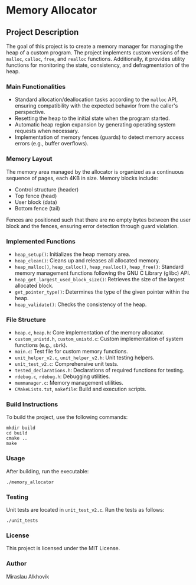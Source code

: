 # Memory Allocator

## Project Description
The goal of this project is to create a memory manager for managing the heap of a custom program. The project implements custom versions of the `malloc`, `calloc`, `free`, and `realloc` functions. Additionally, it provides utility functions for monitoring the state, consistency, and defragmentation of the heap.

### Main Functionalities
- Standard allocation/deallocation tasks according to the `malloc` API, ensuring compatibility with the expected behavior from the caller's perspective.
- Resetting the heap to the initial state when the program started.
- Automatic heap region expansion by generating operating system requests when necessary.
- Implementation of memory fences (guards) to detect memory access errors (e.g., buffer overflows).

### Memory Layout
The memory area managed by the allocator is organized as a continuous sequence of pages, each 4KB in size. Memory blocks include:
- Control structure (header)
- Top fence (head)
- User block (data)
- Bottom fence (tail)

Fences are positioned such that there are no empty bytes between the user block and the fences, ensuring error detection through guard violation.

### Implemented Functions
- `heap_setup()`: Initializes the heap memory area.
- `heap_clean()`: Cleans up and releases all allocated memory.
- `heap_malloc()`, `heap_calloc()`, `heap_realloc()`, `heap_free()`: Standard memory management functions following the GNU C Library (glibc) API.
- `heap_get_largest_used_block_size()`: Retrieves the size of the largest allocated block.
- `get_pointer_type()`: Determines the type of the given pointer within the heap.
- `heap_validate()`: Checks the consistency of the heap.

### File Structure
- `heap.c`, `heap.h`: Core implementation of the memory allocator.
- `custom_unistd.h`, `custom_unistd.c`: Custom implementation of system functions (e.g., `sbrk`).
- `main.c`: Test file for custom memory functions.
- `unit_helper_v2.c`, `unit_helper_v2.h`: Unit testing helpers.
- `unit_test_v2.c`: Comprehensive unit tests.
- `tested_declarations.h`: Declarations of required functions for testing.
- `rdebug.c`, `rdebug.h`: Debugging utilities.
- `memmanager.c`: Memory management utilities.
- `CMakeLists.txt`, `makefile`: Build and execution scripts.

### Build Instructions
To build the project, use the following commands:
```
mkdir build
cd build
cmake ..
make
```

### Usage
After building, run the executable:
```
./memory_allocator
```

### Testing
Unit tests are located in `unit_test_v2.c`. Run the tests as follows:
```
./unit_tests
```

### License
This project is licensed under the MIT License.

### Author
Miraslau Alkhovik

